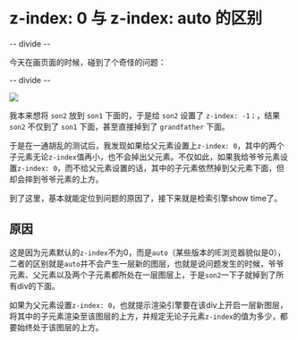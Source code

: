 # z-index: 0 与 z-index: auto 的区别

-- divide --

今天在画页面的时候，碰到了个奇怪的问题：

-- divide --

![](http://localhost:3000/images/1592392293234.png)

我本来想将 `son2` 放到 `son1` 下面的，于是给 `son2` 设置了 `z-index: -1；`，结果 `son2` 不仅到了 `son1` 下面，甚至直接掉到了 `grandfather` 下面。

于是在一通胡乱的测试后，我发现如果给父元素设置上`z-index: 0`，其中的两个子元素无论`z-index`值再小，也不会掉出父元素。不仅如此，如果我给爷爷元素设置`z-index: 0`，而不给父元素设置的话，其中的子元素依然掉到父元素下面，但却会摔到爷爷元素的上方。

到了这里，基本就能定位到问题的原因了，接下来就是检索引擎show time了。



## 原因

这是因为元素默认的`z-index`不为0，而是`auto`（某些版本的IE浏览器貌似是0），二者的区别就是`auto`并不会产生一层新的图层，也就是说问题发生的时候，爷爷元素、父元素以及两个子元素都所处在一层图层上，于是`son2`一下子就掉到了所有div的下面。

如果为父元素设置`z-index: 0`，也就提示渲染引擎要在该div上开启一层新图层，将其中的子元素渲染至该图层的上方，并规定无论子元素`z-index`的值为多少，都要始终处于该图层的上方。